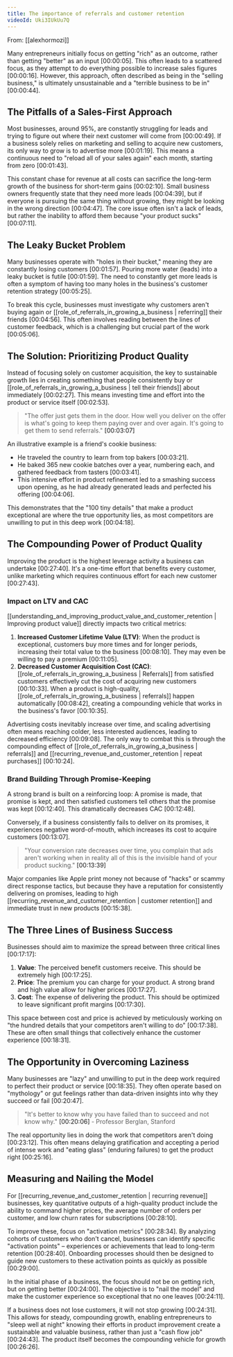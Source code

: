 ```yaml
---
title: The importance of referrals and customer retention
videoId: Uki3IUkUu7Q
---
```


From: [[alexhormozi]] <br/> 

Many entrepreneurs initially focus on getting "rich" as an outcome, rather than getting "better" as an input <a class="yt-timestamp" data-t="00:00:05">[00:00:05]</a>. This often leads to a scattered focus, as they attempt to do everything possible to increase sales figures <a class="yt-timestamp" data-t="00:00:16">[00:00:16]</a>. However, this approach, often described as being in the "selling business," is ultimately unsustainable and a "terrible business to be in" <a class="yt-timestamp" data-t="00:00:44">[00:00:44]</a>.

## The Pitfalls of a Sales-First Approach

Most businesses, around 95%, are constantly struggling for leads and trying to figure out where their next customer will come from <a class="yt-timestamp" data-t="00:00:49">[00:00:49]</a>. If a business solely relies on marketing and selling to acquire new customers, its only way to grow is to advertise more <a class="yt-timestamp" data-t="00:01:19">[00:01:19]</a>. This means a continuous need to "reload all of your sales again" each month, starting from zero <a class="yt-timestamp" data-t="00:01:43">[00:01:43]</a>.

This constant chase for revenue at all costs can sacrifice the long-term growth of the business for short-term gains <a class="yt-timestamp" data-t="00:02:10">[00:02:10]</a>. Small business owners frequently state that they need more leads <a class="yt-timestamp" data-t="00:04:39">[00:04:39]</a>, but if everyone is pursuing the same thing without growing, they might be looking in the wrong direction <a class="yt-timestamp" data-t="00:04:47">[00:04:47]</a>. The core issue often isn't a lack of leads, but rather the inability to afford them because "your product sucks" <a class="yt-timestamp" data-t="00:07:11">[00:07:11]</a>.

## The Leaky Bucket Problem

Many businesses operate with "holes in their bucket," meaning they are constantly losing customers <a class="yt-timestamp" data-t="00:01:57">[00:01:57]</a>. Pouring more water (leads) into a leaky bucket is futile <a class="yt-timestamp" data-t="00:01:59">[00:01:59]</a>. The need to constantly get more leads is often a symptom of having too many holes in the business's customer retention strategy <a class="yt-timestamp" data-t="00:05:25">[00:05:25]</a>.

To break this cycle, businesses must investigate why customers aren't buying again or [[role_of_referrals_in_growing_a_business | referring]] their friends <a class="yt-timestamp" data-t="00:04:56">[00:04:56]</a>. This often involves reading between the lines of customer feedback, which is a challenging but crucial part of the work <a class="yt-timestamp" data-t="00:05:06">[00:05:06]</a>.

## The Solution: Prioritizing Product Quality

Instead of focusing solely on customer acquisition, the key to sustainable growth lies in creating something that people consistently buy or [[role_of_referrals_in_growing_a_business | tell their friends]] about immediately <a class="yt-timestamp" data-t="00:02:27">[00:02:27]</a>. This means investing time and effort into the product or service itself <a class="yt-timestamp" data-t="00:02:53">[00:02:53]</a>.

> "The offer just gets them in the door. How well you deliver on the offer is what's going to keep them paying over and over again. It's going to get them to send referrals." <a class="yt-timestamp" data-t="00:03:07">[00:03:07]</a>

An illustrative example is a friend's cookie business:
*   He traveled the country to learn from top bakers <a class="yt-timestamp" data-t="00:03:21">[00:03:21]</a>.
*   He baked 365 new cookie batches over a year, numbering each, and gathered feedback from tasters <a class="yt-timestamp" data-t="00:03:41">[00:03:41]</a>.
*   This intensive effort in product refinement led to a smashing success upon opening, as he had already generated leads and perfected his offering <a class="yt-timestamp" data-t="00:04:06">[00:04:06]</a>.

This demonstrates that the "100 tiny details" that make a product exceptional are where the true opportunity lies, as most competitors are unwilling to put in this deep work <a class="yt-timestamp" data-t="00:04:18">[00:04:18]</a>.

## The Compounding Power of Product Quality

Improving the product is the highest leverage activity a business can undertake <a class="yt-timestamp" data-t="00:27:40">[00:27:40]</a>. It's a one-time effort that benefits every customer, unlike marketing which requires continuous effort for each new customer <a class="yt-timestamp" data-t="00:27:43">[00:27:43]</a>.

### Impact on LTV and CAC

[[understanding_and_improving_product_value_and_customer_retention | Improving product value]] directly impacts two critical metrics:
1.  **Increased Customer Lifetime Value (LTV)**: When the product is exceptional, customers buy more times and for longer periods, increasing their total value to the business <a class="yt-timestamp" data-t="00:08:10">[00:08:10]</a>. They may even be willing to pay a premium <a class="yt-timestamp" data-t="00:11:05">[00:11:05]</a>.
2.  **Decreased Customer Acquisition Cost (CAC)**: [[role_of_referrals_in_growing_a_business | Referrals]] from satisfied customers effectively cut the cost of acquiring new customers <a class="yt-timestamp" data-t="00:10:33">[00:10:33]</a>. When a product is high-quality, [[role_of_referrals_in_growing_a_business | referrals]] happen automatically <a class="yt-timestamp" data-t="00:08:42">[00:08:42]</a>, creating a compounding vehicle that works in the business's favor <a class="yt-timestamp" data-t="00:10:35">[00:10:35]</a>.

Advertising costs inevitably increase over time, and scaling advertising often means reaching colder, less interested audiences, leading to decreased efficiency <a class="yt-timestamp" data-t="00:09:08">[00:09:08]</a>. The only way to combat this is through the compounding effect of [[role_of_referrals_in_growing_a_business | referrals]] and [[recurring_revenue_and_customer_retention | repeat purchases]] <a class="yt-timestamp" data-t="00:10:24">[00:10:24]</a>.

### Brand Building Through Promise-Keeping

A strong brand is built on a reinforcing loop: A promise is made, that promise is kept, and then satisfied customers tell others that the promise was kept <a class="yt-timestamp" data-t="00:12:40">[00:12:40]</a>. This dramatically decreases CAC <a class="yt-timestamp" data-t="00:12:48">[00:12:48]</a>.

Conversely, if a business consistently fails to deliver on its promises, it experiences negative word-of-mouth, which increases its cost to acquire customers <a class="yt-timestamp" data-t="00:13:07">[00:13:07]</a>.

> "Your conversion rate decreases over time, you complain that ads aren't working when in reality all of this is the invisible hand of your product sucking." <a class="yt-timestamp" data-t="00:13:39">[00:13:39]</a>

Major companies like Apple print money not because of "hacks" or scammy direct response tactics, but because they have a reputation for consistently delivering on promises, leading to high [[recurring_revenue_and_customer_retention | customer retention]] and immediate trust in new products <a class="yt-timestamp" data-t="00:15:38">[00:15:38]</a>.

## The Three Lines of Business Success

Businesses should aim to maximize the spread between three critical lines <a class="yt-timestamp" data-t="00:17:17">[00:17:17]</a>:
1.  **Value**: The perceived benefit customers receive. This should be extremely high <a class="yt-timestamp" data-t="00:17:25">[00:17:25]</a>.
2.  **Price**: The premium you can charge for your product. A strong brand and high value allow for higher prices <a class="yt-timestamp" data-t="00:17:27">[00:17:27]</a>.
3.  **Cost**: The expense of delivering the product. This should be optimized to leave significant profit margins <a class="yt-timestamp" data-t="00:17:30">[00:17:30]</a>.

This space between cost and price is achieved by meticulously working on "the hundred details that your competitors aren't willing to do" <a class="yt-timestamp" data-t="00:17:38">[00:17:38]</a>. These are often small things that collectively enhance the customer experience <a class="yt-timestamp" data-t="00:18:31">[00:18:31]</a>.

## The Opportunity in Overcoming Laziness

Many businesses are "lazy" and unwilling to put in the deep work required to perfect their product or service <a class="yt-timestamp" data-t="00:18:35">[00:18:35]</a>. They often operate based on "mythology" or gut feelings rather than data-driven insights into why they succeed or fail <a class="yt-timestamp" data-t="00:20:47">[00:20:47]</a>.

> "It's better to know why you have failed than to succeed and not know why." <a class="yt-timestamp" data-t="00:20:06">[00:20:06]</a> - Professor Berglan, Stanford

The real opportunity lies in doing the work that competitors aren't doing <a class="yt-timestamp" data-t="00:23:12">[00:23:12]</a>. This often means delaying gratification and accepting a period of intense work and "eating glass" (enduring failures) to get the product right <a class="yt-timestamp" data-t="00:25:16">[00:25:16]</a>.

## Measuring and Nailing the Model

For [[recurring_revenue_and_customer_retention | recurring revenue]] businesses, key quantitative outputs of a high-quality product include the ability to command higher prices, the average number of orders per customer, and low churn rates for subscriptions <a class="yt-timestamp" data-t="00:28:10">[00:28:10]</a>.

To improve these, focus on "activation metrics" <a class="yt-timestamp" data-t="00:28:34">[00:28:34]</a>. By analyzing cohorts of customers who don't cancel, businesses can identify specific "activation points" – experiences or achievements that lead to long-term retention <a class="yt-timestamp" data-t="00:28:40">[00:28:40]</a>. Onboarding processes should then be designed to guide new customers to these activation points as quickly as possible <a class="yt-timestamp" data-t="00:29:00">[00:29:00]</a>.

In the initial phase of a business, the focus should not be on getting rich, but on getting better <a class="yt-timestamp" data-t="00:24:00">[00:24:00]</a>. The objective is to "nail the model" and make the customer experience so exceptional that no one leaves <a class="yt-timestamp" data-t="00:24:11">[00:24:11]</a>.

If a business does not lose customers, it will not stop growing <a class="yt-timestamp" data-t="00:24:31">[00:24:31]</a>. This allows for steady, compounding growth, enabling entrepreneurs to "sleep well at night" knowing their efforts in product improvement create a sustainable and valuable business, rather than just a "cash flow job" <a class="yt-timestamp" data-t="00:24:43">[00:24:43]</a>. The product itself becomes the compounding vehicle for growth <a class="yt-timestamp" data-t="00:26:26">[00:26:26]</a>.